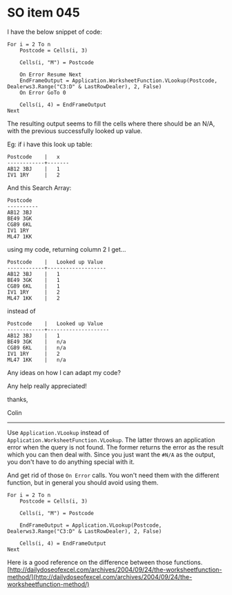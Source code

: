 # SO item 045
I have the below snippet of code:

```
For i = 2 To n
    Postcode = Cells(i, 3)

    Cells(i, "M") = Postcode

    On Error Resume Next
    EndFrameOutput = Application.WorksheetFunction.VLookup(Postcode, Dealerws3.Range("C3:D" & LastRowDealer), 2, False)
    On Error GoTo 0

    Cells(i, 4) = EndFrameOutput
Next

```

The resulting output seems to fill the cells where there should be an N/A, with the previous successfully looked up value.

Eg: if i have this look up table:

```
Postcode    |   x
------------+-------
AB12 3BJ    |   1
IV1 1RY     |   2

```

And this Search Array:

```
Postcode
----------
AB12 3BJ
BE49 3GK
CG89 6KL
IV1 1RY
ML47 1KK

```

using my code, returning column 2 I get...

```
Postcode    |   Looked up Value
------------+-------------------
AB12 3BJ    |   1
BE49 3GK    |   1
CG89 6KL    |   1
IV1 1RY     |   2
ML47 1KK    |   2

```

instead of

```
Postcode    |   Looked up Value
------------+--------------------
AB12 3BJ    |   1
BE49 3GK    |   n/a
CG89 6KL    |   n/a
IV1 1RY     |   2
ML47 1KK    |   n/a 

```

Any ideas on how I can adapt my code?

Any help really appreciated!

thanks,

Colin

----

Use `Application.VLookup` instead of `Application.WorksheetFunction.VLookup`. The latter throws an application error when the query is not found. The former returns the error as the result which you can then deal with. Since you just want the `#N/A` as the output, you don't have to do anything special with it.

And get rid of those `On Error` calls. You won't need them with the different function, but in general you should avoid using them.

```
For i = 2 To n
    Postcode = Cells(i, 3)

    Cells(i, "M") = Postcode

    EndFrameOutput = Application.VLookup(Postcode, Dealerws3.Range("C3:D" & LastRowDealer), 2, False)

    Cells(i, 4) = EndFrameOutput
Next

```

Here is a good reference on the difference between those functions. [http://dailydoseofexcel.com/archives/2004/09/24/the-worksheetfunction-method/](http://dailydoseofexcel.com/archives/2004/09/24/the-worksheetfunction-method/)
